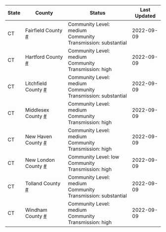State | County | Status | Last Updated
--- | --- | --- | --- 
CT | Fairfield County <a href="#fairfield_county">#</a> | <a name="fairfield_county"></a>Community Level: medium<br/>Community Transmission: substantial | 2022-09-09
CT | Hartford County <a href="#hartford_county">#</a> | <a name="hartford_county"></a>Community Level: medium<br/>Community Transmission: high | 2022-09-09
CT | Litchfield County <a href="#litchfield_county">#</a> | <a name="litchfield_county"></a>Community Level: medium<br/>Community Transmission: substantial | 2022-09-09
CT | Middlesex County <a href="#middlesex_county">#</a> | <a name="middlesex_county"></a>Community Level: medium<br/>Community Transmission: high | 2022-09-09
CT | New Haven County <a href="#new_haven_county">#</a> | <a name="new_haven_county"></a>Community Level: medium<br/>Community Transmission: high | 2022-09-09
CT | New London County <a href="#new_london_county">#</a> | <a name="new_london_county"></a>Community Level: low<br/>Community Transmission: high | 2022-09-09
CT | Tolland County <a href="#tolland_county">#</a> | <a name="tolland_county"></a>Community Level: medium<br/>Community Transmission: substantial | 2022-09-09
CT | Windham County <a href="#windham_county">#</a> | <a name="windham_county"></a>Community Level: medium<br/>Community Transmission: high | 2022-09-09
